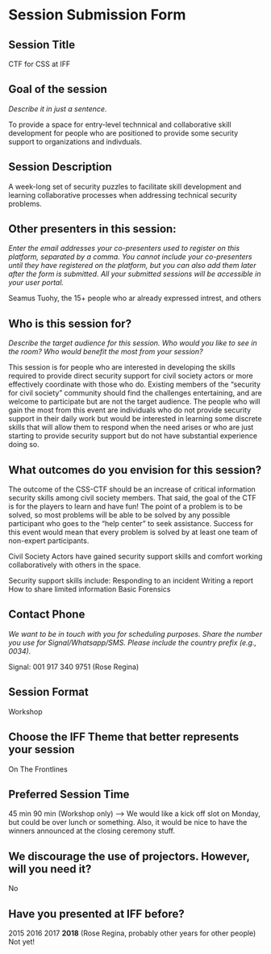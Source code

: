 # Session Submission Form 

## Session Title

CTF for CSS at IFF 

## Goal of the session
_Describe it in just a sentence._ 

To provide a space for entry-level technnical and collaborative skill development for people who are positioned to provide some security support to organizations and indivduals. 

## Session Description

A week-long set of security puzzles to facilitate skill development and learning collaborative processes when addressing technical security problems. 


## Other presenters in this session: 

_Enter the email addresses your co-presenters used to register on this platform, separated by a comma. You cannot include your co-presenters until they have registered on the platform, but you can also add them later after the form is submitted. All your submitted sessions will be accessible in your user portal._ 

Seamus Tuohy, the 15+ people who ar already expressed intrest, and others 

## Who is this session for?

_Describe the target audience for this session. Who would you like to see in the room? Who would benefit the most from your session?_ 

This session is for people who are interested in developing the skills required to provide direct security support for civil society actors or more effectively coordinate with those who do.  Existing members of the “security for civil society” community should find the challenges entertaining, and are welcome to participate but are not the target audience. The people who will gain the most from this event are individuals who do not provide security support in their daily work but would be interested in learning some discrete skills that will allow them to respond when the need arises or who are just starting to provide security support but do not have substantial experience doing so. 

## What outcomes do you envision for this session?

The outcome of the CSS-CTF should be an increase of critical information security skills among civil society members. That said, the goal of the CTF is for the players to learn and have fun! The point of a problem is to be solved, so most problems will be able to be solved by any possible participant who goes to the “help center” to seek assistance.  Success for this event would mean that every problem is solved by at least one team of non-expert participants.

Civil Society Actors have gained security support  skills and comfort working collaboratively with others in the space. 

Security support skills include: 
Responding to an incident
Writing a report 
How to share limited information
Basic Forensics

## Contact Phone
_We want to be in touch with you for scheduling purposes. Share the number you use for Signal/Whatsapp/SMS. Please include the country prefix (e.g., 0034)._ 

Signal: 001 917 340 9751 (Rose Regina) 


## Session Format

Workshop

## Choose the IFF Theme that better represents your session

On The Frontlines

## Preferred Session Time

45 min
90 min (Workshop only)
--> We would like a kick off slot on Monday, but could be over lunch or something. Also, it would be nice to have the winners announced at the closing ceremony stuff. 

## We discourage the use of projectors. However, will you need it?

No

## Have you presented at IFF before?

2015
2016
2017
**2018** (Rose Regina, probably other years for other people) 
Not yet!

